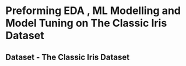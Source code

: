 # Preforming EDA , ML Modelling and Model Tuning on The Classic Iris Dataset

## Dataset - The Classic Iris Dataset